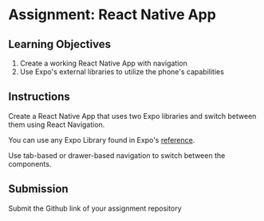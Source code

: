 # Assignment: React Native App

## Learning Objectives

1. Create a working React Native App with navigation
2. Use Expo's external libraries to utilize the phone's capabilities

## Instructions

Create a React Native App that uses two Expo libraries and switch between them using React Navigation.

You can use any Expo Library found in Expo's [reference](https://docs.expo.dev/versions/latest/).

Use tab-based or drawer-based navigation to switch between the components.

## Submission

Submit the Github link of your assignment repository